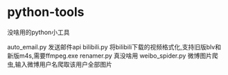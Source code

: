 # python-tools
没啥用的python小工具

auto_email.py 发送邮件api
bilibili.py 将bilibili下载的视频格式化,支持旧版blv和新版m4s,需要ffmpeg.exe
renamer.py 真没啥用
weibo_spider.py 微博图片爬虫,输入微博用户名爬取该用户全部图片
